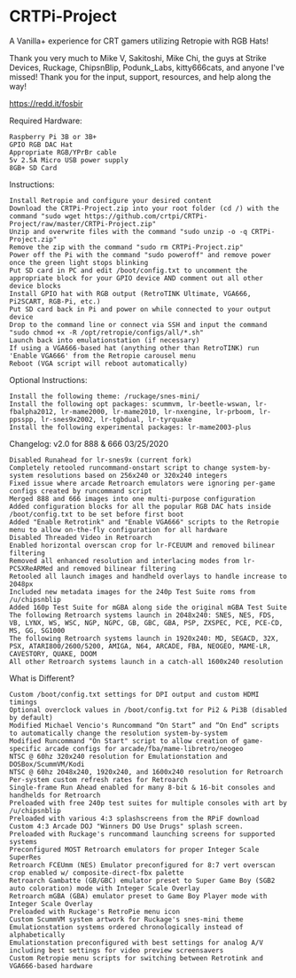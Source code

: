 # CRTPi-Project
A Vanilla+ experience for CRT gamers utilizing Retropie with RGB Hats!

Thank you very much to Mike V, Sakitoshi, Mike Chi, the guys at Strike Devices, Ruckage, ChipsnBlip, Podunk_Labs, kitty666cats, and anyone I've missed! Thank you for the input, support, resources, and help along the way!

https://redd.it/fosbir

Required Hardware:

    Raspberry Pi 3B or 3B+
    GPIO RGB DAC Hat
    Appropriate RGB/YPrBr cable
    5v 2.5A Micro USB power supply
    8GB+ SD Card
    
Instructions: 

    Install Retropie and configure your desired content
    Download the CRTPi-Project.zip into your root folder (cd /) with the command "sudo wget https://github.com/crtpi/CRTPi-Project/raw/master/CRTPi-Project.zip" 
    Unzip and overwrite files with the command "sudo unzip -o -q CRTPi-Project.zip"
    Remove the zip with the command "sudo rm CRTPi-Project.zip"
    Power off the Pi with the command "sudo poweroff" and remove power once the green light stops blinking
    Put SD card in PC and edit /boot/config.txt to uncomment the appropriate block for your GPIO device AND comment out all other device blocks
    Install GPIO hat with RGB output (RetroTINK Ultimate, VGA666, Pi2SCART, RGB-Pi, etc.)
    Put SD card back in Pi and power on while connected to your output device
    Drop to the command line or connect via SSH and input the command "sudo chmod +x -R /opt/retropie/configs/all/*.sh"
    Launch back into emulationstation (if necessary)
    If using a VGA666-based hat (anything other than RetroTINK) run 'Enable VGA666' from the Retropie carousel menu
    Reboot (VGA script will reboot automatically)
	
Optional Instructions:

	Install the following theme: /ruckage/snes-mini/
	Install the following opt packages: scummvm, lr-beetle-wswan, lr-fbalpha2012, lr-mame2000, lr-mame2010, lr-nxengine, lr-prboom, lr-ppsspp, lr-snes9x2002, lr-tgbdual, lr-tyrquake
	Install the following experimental packages: lr-mame2003-plus

Changelog: v2.0 for 888 & 666 03/25/2020

    Disabled Runahead for lr-snes9x (current fork)
    Completely retooled runcommand-onstart script to change system-by-system resolutions based on 256x240 or 320x240 integers
    Fixed issue where arcade Retroarch emulators were ignoring per-game configs created by runcommand script
    Merged 888 and 666 images into one multi-purpose configuration
    Added configuration blocks for all the popular RGB DAC hats inside /boot/config.txt to be set before first boot
    Added "Enable Retrotink" and "Enable VGA666" scripts to the Retropie menu to allow on-the-fly configuration for all hardware
    Disabled Threaded Video in Retroarch
    Enabled horizontal overscan crop for lr-FCEUUM and removed bilinear filtering
    Removed all enhanced resolution and interlacing modes from lr-PCSXReARMed and removed bilinear filtering
    Retooled all launch images and handheld overlays to handle increase to 2048px
    Included new metadata images for the 240p Test Suite roms from /u/chipsnblip
    Added 160p Test Suite for mGBA along side the original mGBA Test Suite
    The following Retroarch systems launch in 2048x240: SNES, NES, FDS, VB, LYNX, WS, WSC, NGP, NGPC, GB, GBC, GBA, PSP, ZXSPEC, PCE, PCE-CD, MS, GG, SG1000
    The following Retroarch systems launch in 1920x240: MD, SEGACD, 32X, PSX, ATARI800/2600/5200, AMIGA, N64, ARCADE, FBA, NEOGEO, MAME-LR, CAVESTORY, QUAKE, DOOM
    All other Retroarch systems launch in a catch-all 1600x240 resolution

What is Different?

    Custom /boot/config.txt settings for DPI output and custom HDMI timings
    Optional overclock values in /boot/config.txt for Pi2 & Pi3B (disabled by default)
    Modified Michael Vencio's Runcommand “On Start” and “On End” scripts to automatically change the resolution system-by-system
    Modified Runcommand "On Start" script to allow creation of game-specific arcade configs for arcade/fba/mame-libretro/neogeo
    NTSC @ 60hz 320x240 resolution for Emulationstation and DOSBox/ScummVM/Kodi
    NTSC @ 60hz 2048x240, 1920x240, and 1600x240 resolution for Retroarch
    Per-system custom refresh rates for Retroarch
    Single-frame Run Ahead enabled for many 8-bit & 16-bit consoles and handhelds for Retroarch
    Preloaded with free 240p test suites for multiple consoles with art by /u/chipsnblip
    Preloaded with various 4:3 splashscreens from the RPiF download
    Custom 4:3 Arcade DOJ "Winners DO Use Drugs" splash screen.
    Preloaded with Ruckage's runcommand launching screens for supported systems
    Preconfigured MOST Retroarch emulators for proper Integer Scale SuperRes
    Retroarch FCEUmm (NES) Emulator preconfigured for 8:7 vert overscan crop enabled w/ composite-direct-fbx palette
    Retroarch Gambatte (GB/GBC) emulator preset to Super Game Boy (SGB2 auto coloration) mode with Integer Scale Overlay
    Retroarch mGBA (GBA) emulator preset to Game Boy Player mode with Integer Scale Overlay
    Preloaded with Ruckage's RetroPie menu icon
    Custom ScummVM system artwork for Ruckage's snes-mini theme
    Emulationstation systems ordered chronologically instead of alphabetically
    Emulationstation preconfigured with best settings for analog A/V including best settings for video preview screensavers
    Custom Retropie menu scripts for switching between Retrotink and VGA666-based hardware
